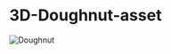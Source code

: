 # 3D-Doughnut-asset

![Doughnut](https://user-images.githubusercontent.com/85696822/149277946-89014e03-2854-417d-a67f-1704ee323f76.png)

